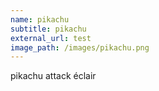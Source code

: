 ```yaml
---
name: pikachu
subtitle: pikachu
external_url: test
image_path: /images/pikachu.png
---
```

pikachu attack éclair

